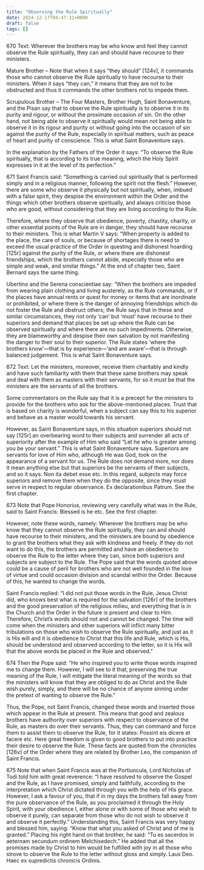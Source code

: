 ```yaml
---
title: "Observing the Rule Spiritually"
date: 2024-12-17T04:47:31+0000
draft: false
tags: []
---
```


670 Text: Wherever the brothers may be who know and feel they cannot observe the Rule spiritually, they can and should have recourse to their ministers.

Mature Brother – Note that when it says “they should” [124v], it commands those who cannot observe the Rule spiritually to have recourse to their ministers. When it says “they can,” it means that they are not to be obstructed and thus it commands the other brothers not to impede them.

Scrupulous Brother – The Four Masters, Brother Hugh, Saint Bonaventure, and the Pisan say that to observe the Rule spiritually is to observe it in its purity and rigour, or without the proximate occasion of sin. On the other hand, not being able to observe it spiritually would mean not being able to observe it in its rigour and purity or without going into the occasion of sin against the purity of the Rule, especially in spiritual matters, such as peace of heart and purity of conscience. This is what Saint Bonaventure says.

In the explanation by the Fathers of the Order it says: “To observe the Rule spiritually, that is according to its true meaning, which the Holy Spirit expresses in it at the level of its perfection.”

671 Saint Francis said: “Something is carried out spiritually that is performed simply and in a religious manner, following the spirit not the flesh.” However, there are some who observe it physically but not spiritually, when, imbued with a false spirit, they despise the environment within the Order and the things which other brothers observe spiritually, and always criticise those who are good, without considering that they are living according to the Rule.

Therefore, where they observe that obedience, poverty, chastity, charity, or other essential points of the Rule are in danger, they should have recourse to their ministers. This is what Martin V says: “When property is added to the place, the care of souls, or because of shortages there is need to exceed the usual practice of the Order in questing and dishonest hoarding [125r] against the purity of the Rule, or where there are dishonest friendships, which the brothers cannot abide, especially those who are simple and weak, and similar things.” At the end of chapter two, Saint Bernard says the same thing.

Ubertino and the Serena conscientiae say: “When the brothers are impeded from wearing plain clothing and living austerely, as the Rule commands, or if the places have annual rents or quest for money or items that are inordinate or prohibited, or where there is the danger of annoying friendships which do not foster the Rule and obstruct others; the Rule says that in these and similar circumstances, they not only ‘can’ but ‘must’ have recourse to their superiors and demand that places be set up where the Rule can be observed spiritually and where there are no such impediments. Otherwise, they are blameworthy and despise their own salvation by not manifesting the danger to their soul to their superior. The Rule states ‘where the brothers know’—that is by experience—‘and are aware’—that is through balanced judgement. This is what Saint Bonaventure says.

672 Text: Let the ministers, moreover, receive them charitably and kindly and have such familiarity with them that these same brothers may speak and deal with them as masters with their servants, for so it must be that the ministers are the servants of all the brothers.

Some commentators on the Rule say that it is a precept for the ministers to provide for the brothers who ask for the above-mentioned places. Trust that is based on charity is wonderful, when a subject can say this to his superior and behave as a master would towards his servant.

However, as Saint Bonaventure says, in this situation superiors should not say [125r] an overbearing word to their subjects and surrender all acts of superiority after the example of Him who said “Let he who is greater among you be your servant.” This is what Saint Bonaventure says. Superiors are servants for love of Him who, although He was God, took on the appearance of a servant for us. The Rule does not demand more, nor does it mean anything else but that superiors be the servants of their subjects, and so it says: Non ita debet esse etc. In this regard, subjects may force superiors and remove them when they do the opposite, since they must serve in respect to regular observance. Ex declarationibus Patrum. See the first chapter.

673 Note that Pope Honorius, reviewing very carefully what was in the Rule, said to Saint Francis: Blessed is he etc. See the first chapter.

However, note these words, namely: Wherever the brothers may be who know that they cannot observe the Rule spiritually, they can and should have recourse to their ministers, and the ministers are bound by obedience to grant the brothers what they ask with kindness and freely. If they do not want to do this, the brothers are permitted and have an obedience to observe the Rule to the letter where they can, since both superiors and subjects are subject to the Rule. The Pope said that the words quoted above could be a cause of peril for brothers who are not well founded in the love of virtue and could occasion division and scandal within the Order. Because of this, he wanted to change the words.

Saint Francis replied: “I did not put those words in the Rule, Jesus Christ did, who knows best what is required for the salvation [126r] of the brothers and the good preservation of the religious milieu, and everything that is in the Church and the Order in the future is present and clear to Him. Therefore, Christ’s words should not and cannot be changed. The time will come when the ministers and other superiors will inflict many bitter tribulations on those who wish to observe the Rule spiritually, and just as it is His will and it is obedience to Christ that this life and Rule, which is His, should be understood and observed according to the letter, so it is His will that the above words be placed in the Rule and observed.”

674 Then the Pope said: “He who inspired you to write those words inspired me to change them. However, I will see to it that, preserving the true meaning of the Rule, I will mitigate the literal meaning of the words so that the ministers will know that they are obliged to do as Christ and the Rule wish purely, simply, and there will be no chance of anyone sinning under the pretext of wanting to observe the Rule.”

Thus, the Pope, not Saint Francis, changed these words and inserted those which appear in the Rule at present. This means that good and zealous brothers have authority over superiors with respect to observance of the Rule, as masters do over their servants. Thus, they can command and force them to assist them to observe the Rule, for it states: Possint eis dicere et facere etc. Here great freedom is given to good brothers to put into practice their desire to observe the Rule. These facts are quoted from the chronicles [126v] of the Order where they are related by Brother Leo, the companion of Saint Francis.

675 Note that when Saint Francis was at the Portiuncula, Lord Nicholas of Todi told him with great reverence: “I have resolved to observe the Gospel and the Rule, as I have promised, simply and faithfully, according to the interpretation which Christ dictated through you with the help of His grace. However, I ask a favour of you, that if in my days the brothers fall away from the pure observance of the Rule, as you proclaimed it through the Holy Spirit, with your obedience I, either alone or with some of those who wish to observe it purely, can separate from those who do not wish to observe it and observe it perfectly.” Understanding this, Saint Francis was very happy and blessed him, saying: “Know that what you asked of Christ and of me is granted.” Placing his right hand on that brother, he said: “Tu es sacerdos in aeternam secundum ordinem Melchisedech.” He added that all the promises made by Christ to him would be fulfilled with joy in all those who strove to observe the Rule to the letter without gloss and simply. Laus Deo. Haec ex supredictis chronicis Ordinis.
